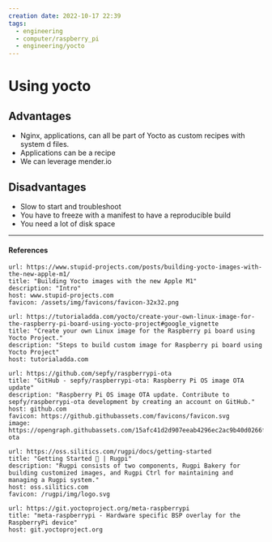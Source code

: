 ```yaml
---
creation date: 2022-10-17 22:39
tags:
  - engineering
  - computer/raspberry_pi
  - engineering/yocto
---
```

# Using yocto

## Advantages

* Nginx, applications, can all be part of Yocto as custom recipes with system d files.
* Applications can be a recipe
* We can leverage mender.io

## Disadvantages

* Slow to start and troubleshoot
* You have to freeze with a manifest to have a reproducible build
* You need a lot of disk space

---
#### References

```cardlink
url: https://www.stupid-projects.com/posts/building-yocto-images-with-the-new-apple-m1/
title: "Building Yocto images with the new Apple M1"
description: "Intro"
host: www.stupid-projects.com
favicon: /assets/img/favicons/favicon-32x32.png
```



```cardlink
url: https://tutorialadda.com/yocto/create-your-own-linux-image-for-the-raspberry-pi-board-using-yocto-project#google_vignette
title: "Create your own Linux image for the Raspberry pi board using Yocto Project."
description: "Steps to build custom image for Raspberry pi board using Yocto Project"
host: tutorialadda.com
```


```cardlink
url: https://github.com/sepfy/raspberrypi-ota
title: "GitHub - sepfy/raspberrypi-ota: Raspberry Pi OS image OTA update"
description: "Raspberry Pi OS image OTA update. Contribute to sepfy/raspberrypi-ota development by creating an account on GitHub."
host: github.com
favicon: https://github.githubassets.com/favicons/favicon.svg
image: https://opengraph.githubassets.com/15afc41d2d907eeab4296ec2ac9b40d0266f33b5984e8ac36a9f4af81b83742d/sepfy/raspberrypi-ota
```


```cardlink
url: https://oss.silitics.com/rugpi/docs/getting-started
title: "Getting Started 🚀 | Rugpi"
description: "Rugpi consists of two components, Rugpi Bakery for building customized images, and Rugpi Ctrl for maintaining and managing a Rugpi system."
host: oss.silitics.com
favicon: /rugpi/img/logo.svg
```


```cardlink
url: https://git.yoctoproject.org/meta-raspberrypi
title: "meta-raspberrypi - Hardware specific BSP overlay for the RaspberryPi device"
host: git.yoctoproject.org
```


